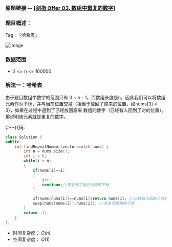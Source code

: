 ### 原题链接 -- [[剑指 Offer 03. 数组中重复的数字](https://leetcode.cn/problems/shu-zu-zhong-zhong-fu-de-shu-zi-lcof/)]

### 题目概述：
Tag : 「哈希表」

![image](https://user-images.githubusercontent.com/99656524/227964421-0065c1d7-f823-4c4b-ae80-a5a11669498b.png)

### 数据范围
* 2 <= n <= 100000

### 解法一：哈希表
由于题目数组中数字的范围只有 0 ~ n - 1，而数组长度是n，因此我们可以将数组元素作为下标，并与当前位置交换（相当于放回了原来的位置，如nums[3] = 3），如果在过程中遇到了已经放回原来
数组的数字（已经有人回到了对的位置），那说明该元素就是重复的数字。

C++代码:
```cpp
class Solution {
public:
    int findRepeatNumber(vector<int>& nums) {
        int n = nums.size();
        int i = 0;
        while(i < n)
        {
            if(nums[i]==i)
            {
                i++;
                continue;//恢复到了自己对应的下标
            }

            if(nums[nums[i]]==nums[i])return nums[i]; //已经有人回到了对的位置
            swap(nums[nums[i]],nums[i]); //恢复到原来的下标
        }
        return -1;
    }
};
```
* 时间复杂度： $O(n)$ 
* 空间复杂度： $O(1)$ 
